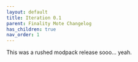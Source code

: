 ```yaml
---
layout: default
title: Iteration 0.1
parent: Finality Mote Changelog
has_children: true
nav_order: 1
---
```


This was a rushed modpack release sooo... yeah.